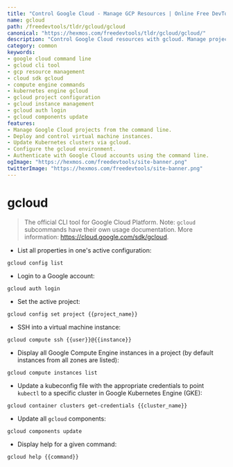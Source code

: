```yaml
---
title: "Control Google Cloud - Manage GCP Resources | Online Free DevTools by Hexmos"
name: gcloud
path: /freedevtools/tldr/gcloud/gcloud
canonical: "https://hexmos.com/freedevtools/tldr/gcloud/gcloud/"
description: "Control Google Cloud resources with gcloud. Manage projects, instances, and deployments. Free online tool, no registration required. Simplify GCP management."
category: common
keywords:
- google cloud command line
- gcloud cli tool
- gcp resource management
- cloud sdk gcloud
- compute engine commands
- kubernetes engine gcloud
- gcloud project configuration
- gcloud instance management
- gcloud auth login
- gcloud components update
features:
- Manage Google Cloud projects from the command line.
- Deploy and control virtual machine instances.
- Update Kubernetes clusters via gcloud.
- Configure the gcloud environment.
- Authenticate with Google Cloud accounts using the command line.
ogImage: "https://hexmos.com/freedevtools/site-banner.png"
twitterImage: "https://hexmos.com/freedevtools/site-banner.png"
---
```


# gcloud

> The official CLI tool for Google Cloud Platform.
> Note: `gcloud` subcommands have their own usage documentation.
> More information: <https://cloud.google.com/sdk/gcloud>.

- List all properties in one's active configuration:

`gcloud config list`

- Login to a Google account:

`gcloud auth login`

- Set the active project:

`gcloud config set project {{project_name}}`

- SSH into a virtual machine instance:

`gcloud compute ssh {{user}}@{{instance}}`

- Display all Google Compute Engine instances in a project (by default instances from all zones are listed):

`gcloud compute instances list`

- Update a kubeconfig file with the appropriate credentials to point `kubectl` to a specific cluster in Google Kubernetes Engine (GKE):

`gcloud container clusters get-credentials {{cluster_name}}`

- Update all `gcloud` components:

`gcloud components update`

- Display help for a given command:

`gcloud help {{command}}`
